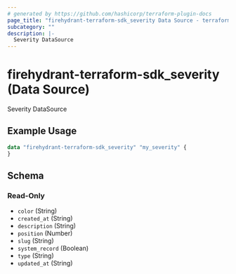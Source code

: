 ```yaml
---
# generated by https://github.com/hashicorp/terraform-plugin-docs
page_title: "firehydrant-terraform-sdk_severity Data Source - terraform-provider-firehydrant-terraform-sdk"
subcategory: ""
description: |-
  Severity DataSource
---
```


# firehydrant-terraform-sdk_severity (Data Source)

Severity DataSource

## Example Usage

```terraform
data "firehydrant-terraform-sdk_severity" "my_severity" {
}
```

<!-- schema generated by tfplugindocs -->
## Schema

### Read-Only

- `color` (String)
- `created_at` (String)
- `description` (String)
- `position` (Number)
- `slug` (String)
- `system_record` (Boolean)
- `type` (String)
- `updated_at` (String)
